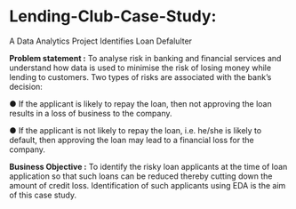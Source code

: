 # Lending-Club-Case-Study:

A Data Analytics Project Identifies Loan Defalulter



**Problem statement :** To analyse risk in banking and financial services and understand how data is used to minimise the risk of losing money while lending to customers. Two types of risks are associated with the bank’s decision:

● If the applicant is likely to repay the loan, then not approving the loan results in a loss of business to the company.

● If the applicant is not likely to repay the loan, i.e. he/she is likely to default, then approving the loan may lead to a financial loss for the company.

**Business Objective :** To identify the risky loan applicants at the time of loan application so that such loans can be reduced thereby cutting down the amount of credit loss. Identification of such applicants using EDA is the aim of this case study.

